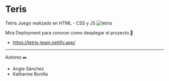 # Teris
Tetris
Juego realizado en HTML - CSS y JS
![tetris](https://i.ibb.co/0sNKmRV/tetris.jpg)

Mira Deployment para conocer como desplegar el proyecto.🚀
+ https://tetris-team.netlify.app/
 ***
 Autores ✒️
<ul>
 <li>Angie Sánchez 
  <li>Katherine Bonilla
 <ul>

